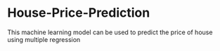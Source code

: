 # House-Price-Prediction

This machine learning model can be used to predict the price of house using multiple regression
